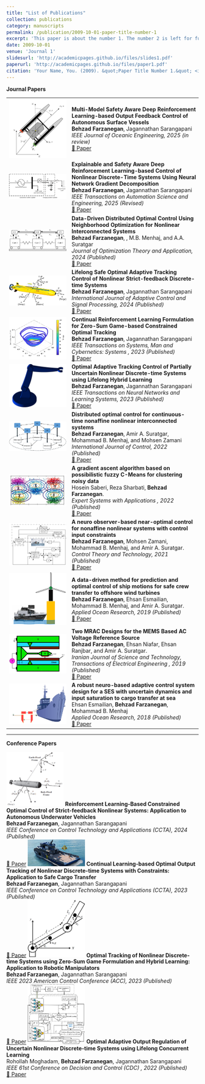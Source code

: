 ```yaml
---
title: "List of Publications"
collection: publications
category: manuscripts
permalink: /publication/2009-10-01-paper-title-number-1
excerpt: 'This paper is about the number 1. The number 2 is left for future work.'
date: 2009-10-01
venue: 'Journal 1'
slidesurl: 'http://academicpages.github.io/files/slides1.pdf'
paperurl: 'http://academicpages.github.io/files/paper1.pdf'
citation: 'Your Name, You. (2009). &quot;Paper Title Number 1.&quot; <i>Journal 1</i>. 1(1).'
---
```


**Journal Papers**
<table>
<tr>
<td width="150">
    <img src="/images/USV.png" width="150">
</td>
<td>
    <strong>Multi-Model Safety Aware Deep Reinforcement Learning-based Output Feedback Control of Autonomous Surface Vessels</strong>  
    <br>
    <strong>Behzad Farzanegan</strong>, Jagannathan Sarangapani  
    <br>
    <em>IEEE Journal of Oceanic Engineering, 2025 (in review)</em>  
    <br>
    <a href="#">📄 Paper</a>
</td>
</tr>
<!--                                        -->

<tr>
<td width="150">
    <img src="/images/SPS.png" width="150">
</td>
<td>
    <strong>Explainable and Safety Aware Deep Reinforcement Learning-based Control of Nonlinear Discrete-Time Systems Using Neural Network Gradient Decomposition</strong>  
    <br>
    <strong>Behzad Farzanegan</strong>, Jagannathan Sarangapani  
    <br>
    <em>IEEE Transactions on Automation Science and Engineering, 2025 (Revised)</em>  
    <br>
    <a href="#">📄 Paper</a>
</td>
</tr>
<!--                                        -->

<tr>
<td width="150">
    <img src="/images/carts.png" width="150">
</td>
<td>
    <strong>Data-Driven Distributed Optimal Control Using Neighborhood Optimization for Nonlinear Interconnected Systems</strong>  
    <br>
    <strong>Behzad Farzanegan</strong>, , M.B. Menhaj, and A.A. Suratgar  
    <br>
    <em>Journal of Optimization Theory and Application, 2024 (Published)</em>  
    <br>
    <a href="https://link.springer.com/article/10.1007/s10957-024-02543-x">📄 Paper</a>
</td>
</tr>
<!--                                        -->

<tr>
<td width="150">
    <img src="/images/AUV.png" width="150">
</td>
<td>
    <strong>Lifelong Safe Optimal Adaptive Tracking Control of Nonlinear Strict-feedback Discrete-time Systems </strong>  
    <br>
      <strong>Behzad Farzanegan</strong>, Jagannathan Sarangapani   
    <br>
    <em>International Journal of Adaptive Control and Signal Processing, 2024 (Published)</em>  
    <br>
    <a href="https://onlinelibrary.wiley.com/doi/10.1002/acs.3950?af=R">📄 Paper</a>
</td>
</tr>
<!-- ======================================== -->

<tr>
<td width="150">
    <img src="/images/fig5_b.png" width="150">
</td>
<td>
    <strong>Continual Reinforcement Learning Formulation for Zero-Sum Game-based Constrained Optimal Tracking </strong>  
    <br>
      <strong>Behzad Farzanegan</strong>, Jagannathan Sarangapani   
    <br>
    <em>IEEE Transactions on Systems, Man and Cybernetics: Systems , 2023 (Published)</em>  
    <br>
    <a href="https://ieeexplore.ieee.org/document/10220228">📄 Paper</a>
</td>
</tr>
<!-- ======================================== -->

<tr>
<td width="150">
    <img src="/images/twolink.png" width="150">
</td>
<td>
    <strong>Optimal Adaptive Tracking Control of Partially Uncertain Nonlinear Discrete-time Systems using Lifelong Hybrid Learning  </strong>  
    <br>
      <strong>Behzad Farzanegan</strong>, Jagannathan Sarangapani   
    <br>
    <em>IEEE Transactions on Neural Networks and Learning Systems, 2023 (Published)</em>  
    <br>
    <a href="https://ieeexplore.ieee.org/document/10227732">📄 Paper</a>
</td>
</tr>
<!-- ======================================== -->

<tr>
<td width="150">
    <img src="/images/Distributed.png" width="150">
</td>
<td>
    <strong>Distributed optimal control for continuous-time nonaffine nonlinear interconnected systems </strong>  
    <br>
      <strong>Behzad Farzanegan</strong>, Amir A. Suratgar, Mohammad B. Menhaj, and Mohsen Zamani   
    <br>
    <em>International Journal of Control, 2022 (Published)</em>  
    <br>
    <a href="https://www.tandfonline.com/doi/abs/10.1080/00207179.2021.1976420">📄 Paper</a>
</td>
</tr>
<!-- ======================================== -->
<tr>
<td width="150">
    <img src="/images/expert.png" width="150">
</td>
<td>
    <strong>A gradient ascent algorithm based on possibilistic fuzzy C-Means for clustering noisy data </strong>  
    <br>
      Hosein Saberi, Reza Sharbati, <strong>Behzad Farzanegan</strong>.   
    <br>
    <em> Expert Systems with Applications  , 2022 (Published)</em>  
    <br>
    <a href="https://link.springer.com/article/10.1007/s40998-019-00205-7">📄 Paper</a>
</td>
</tr>
<!-- ======================================== -->
<tr>
<td width="150">
    <img src="/images/blockdiagram.png" width="150">
</td>
<td>
    <strong>A neuro observer-based near-optimal control for nonaffine nonlinear systems with control input constraints </strong>  
    <br>
      <strong>Behzad Farzanegan</strong>, Mohsen Zamani, Mohammad B. Menhaj, and Amir A. Suratgar.   
    <br>
    <em>Control Theory and Technology, 2021 (Published)</em>  
    <br>
    <a href="https://link.springer.com/article/10.1007/s11768-021-00045-z">📄 Paper</a>
</td>
</tr>
<!-- ======================================== -->

<tr>
<td width="150">
    <img src="/images/OWT.png" width="150">
</td>
<td>
    <strong>A data-driven method for prediction and optimal control of ship motions for safe crew transfer to offshore wind turbines </strong>  
    <br>
      <strong>Behzad Farzanegan</strong>, Ehsan Esmailian, Mohammad B. Menhaj, and Amir A. Suratgar.   
    <br>
    <em> Applied Ocean Research, 2019 (Published)</em>  
    <br>
    <a href="https://www.sciencedirect.com/science/article/abs/pii/S0141118718308575">📄 Paper</a>
</td>
</tr>
<!-- ======================================== -->

<tr>
<td width="150">
    <img src="/images/MEMS.png" width="150">
</td>
<td>
    <strong>Two MRAC Designs for the MEMS Based AC Voltage Reference Source </strong>  
    <br>
      <strong>Behzad Farzanegan</strong>, Ehsan Niafar, Ehsan Ranjbar, and Amir A. Suratgar.   
    <br>
    <em>Iranian Journal of Science and Technology, Transactions of Electrical Engineering , 2019 (Published)</em>  
    <br>
    <a href="https://link.springer.com/article/10.1007/s40998-019-00205-7">📄 Paper</a>
</td>
</tr>
<!-- ======================================== -->

<tr>
<td width="150">
    <img src="/images/SES.png" width="150">
</td>
<td>
    <strong>A robust neuro-based adaptive control system design for a SES with uncertain dynamics and input saturation to cargo transfer at sea </strong>  
    <br>
     Ehsan Esmailian,  <strong>Behzad Farzanegan</strong>,  Mohammad B. Menhaj  
    <br>
    <em> Applied Ocean Research, 2018 (Published)</em>  
    <br>
    <a href="https://www.sciencedirect.com/science/article/abs/pii/S0141118717305503">📄 Paper</a>
</td>
</tr>
<!-- ======================================== -->

</table>

---
**Conference Papers**

</table>
<tr>
<td width="150">
    <img src="/images/AUV 6dof.png" width="150">
</td>
<td>
    <strong>Reinforcement Learning-Based Constrained Optimal Control of Strict-feedback Nonlinear Systems: Application to Autonomous Underwater Vehicles </strong>  
    <br>
      <strong>Behzad Farzanegan</strong>, Jagannathan Sarangapani   
    <br>
    <em>IEEE Conference on Control Technology and Applications (CCTA), 2024 (Published)</em>  
    <br>
    <a href="https://www.sciencedirect.com/science/article/abs/pii/S0957417421014780">📄 Paper</a>
</td>
</tr>
<!-- ======================================== -->

<tr>
<td width="150">
    <img src="/images/SES2.png" width="150">
</td>
<td>
    <strong>Continual Learning-based Optimal Output Tracking of Nonlinear Discrete-time Systems with Constraints: Application to Safe Cargo Transfer </strong>  
    <br>
      <strong>Behzad Farzanegan</strong>, Jagannathan Sarangapani   
    <br>
    <em>IEEE Conference on Control Technology and Applications (CCTA), 2023 (Published)</em>  
    <br>
    <a href="https://ieeexplore.ieee.org/document/10253015">📄 Paper</a>
</td>
</tr>
<!-- ======================================== -->

<tr>
<td width="150">
    <img src="/images/TLM.png" width="150">
</td>
<td>
    <strong>Optimal Tracking of Nonlinear Discrete-time Systems using Zero-Sum Game Formulation and Hybrid Learning: Application to Robotic Manipulators </strong>  
    <br>
      <strong>Behzad Farzanegan</strong>, Jagannathan Sarangapani   
    <br>
    <em>IEEE 2023 American Control Conference (ACC), 2023 (Published)</em>  
    <br>
    <a href="https://ieeexplore.ieee.org/document/10156305">📄 Paper</a>
</td>
</tr>
<!-- ======================================== -->

<tr>
<td width="150">
    <img src="/images/Drawing1.png" width="150">
</td>
<td>
    <strong>Optimal Adaptive Output Regulation of Uncertain Nonlinear Discrete-time Systems using Lifelong Concurrent Learning </strong>  
    <br>
      Rohollah Moghadam, <strong>Behzad Farzanegan</strong>, Jagannathan Sarangapani   
    <br>
    <em>IEEE 61st Conference on Decision and Control (CDC) , 2022 (Published)</em>  
    <br>
    <a href="https://ieeexplore.ieee.org/document/9993219">📄 Paper</a>
</td>
</tr>
<!-- ======================================== -->


</table>
